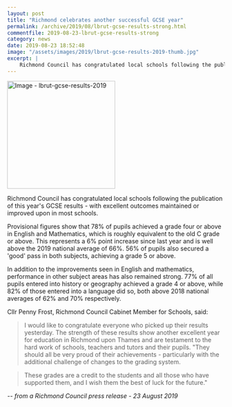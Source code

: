 ```yaml
---
layout: post
title: "Richmond celebrates another successful GCSE year"
permalink: /archive/2019/08/lbrut-gcse-results-strong.html
commentfile: 2019-08-23-lbrut-gcse-results-strong
category: news
date: 2019-08-23 18:52:48
image: "/assets/images/2019/lbrut-gcse-results-2019-thumb.jpg"
excerpt: |
    Richmond Council has congratulated local schools following the publication of this year's GCSE results - with excellent outcomes maintained or improved upon in most schools.
---
```

<a href="/assets/images/2019/lbrut-gcse-results-2019.jpg" title="Click for a larger image"><img src="/assets/images/2019/lbrut-gcse-results-2019-thumb.jpg" width="250" alt="Image - lbrut-gcse-results-2019"  class="photo right"/></a>

Richmond Council has congratulated local schools following the publication of this year's GCSE results - with excellent outcomes maintained or improved upon in most schools.

Provisional figures show that 78% of pupils achieved a grade four or above in English and Mathematics, which is roughly equivalent to the old C grade or above. This represents a 6% point increase since last year and is well above the 2019 national average of 66%. 56% of pupils also secured a 'good' pass in both subjects, achieving a grade 5 or above.

In addition to the improvements seen in English and mathematics, performance in other subject areas has also remained strong. 77% of all pupils entered into history or geography achieved a grade 4 or above, while 82% of those entered into a language did so, both above 2018 national averages of 62% and 70% respectively.

Cllr Penny Frost, Richmond Council Cabinet Member for Schools, said:

> I would like to congratulate everyone who picked up their results yesterday. The strength of these results show another excellent year for education in Richmond upon Thames and are testament to the hard work of schools, teachers and tutors and their pupils. "They should all be very proud of their achievements - particularly with the additional challenge of changes to the grading system.

> These grades are a credit to the students and all those who have supported them, and I wish them the best of luck for the future."

<cite>-- from a Richmond Council press release - 23 August 2019</cite>
